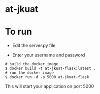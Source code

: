 # at-jkuat

# To run 

* Edit the server.py file

* Enter your username and password 

```
# build the docker image
$ docker build -t at-jkuat-flask:latest .
# run the docker image
$ docker run -d -p 5000 at-jkuat-flask
```

This will start your application on port 5000
